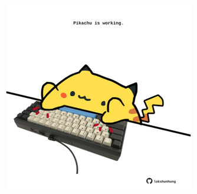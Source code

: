 <!-- built at 20/01/2021, 14:25:50 UTC -->
<p align="center">
  <img width="500" height="500" src="./ReadmeImage.svg">
</p>
